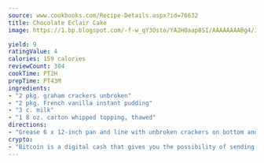 ```yaml
---
source: www.cookbooks.com/Recipe-Details.aspx?id=76632
title: Chocolate Eclair Cake
image: https://1.bp.blogspot.com/-f-w_qY3Osto/YA2H0aap8SI/AAAAAAAABg4/17myAO5s9b8JksYvWDXpYkaDlcY0g6k_gCLcBGAsYHQ/s296/3.png

yield: 9
ratingValue: 4
calories: 159 calories
reviewCount: 304
cookTime: PT2H
prepTime: PT43M
ingredients:
- "2 pkg. graham crackers unbroken"
- "2 pkg. French vanilla instant pudding"
- "3 c. milk"
- "1 8 oz. carton whipped topping, thawed"
directions:
- "Grease 6 x 12-inch pan and line with unbroken crackers on bottom and sides. Mix pudding mix, milk and thawed whipped topping. Pour 1/2 mixture over crackers in pan. Top with additional crackers. Pour remaining pudding on top and finish with more crackers."
crypto:
- "Bitcoin is a digital cash that gives you the possibility of sending money all over the world, instantly and without a fee."
---
```

